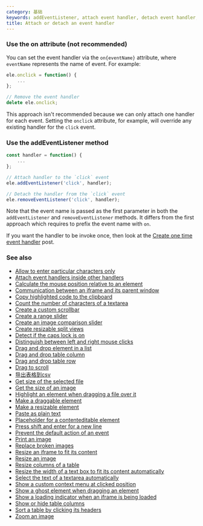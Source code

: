 ```yaml
---
category: 基础
keywords: addEventListener, attach event handler, detach event handler, removeEventListener
title: Attach or detach an event handler
---
```


### Use the on attribute (not recommended)

You can set the event handler via the `on{eventName}` attribute, where `eventName` represents the name of event.
For example:

```js
ele.onclick = function() {
    ...
};

// Remove the event handler
delete ele.onclick;
```

This approach isn't recommended because we can only attach one handler for each event. Setting the `onclick` attribute, for example, will override any existing handler for the `click` event.

### Use the addEventListener method

```js
const handler = function() {
    ...
};

// Attach handler to the `click` event
ele.addEventListener('click', handler);

// Detach the handler from the `click` event
ele.removeEventListener('click', handler);
```

Note that the event name is passed as the first parameter in both the `addEventListener` and `removeEventListener` methods.
It differs from the first approach which requires to prefix the event name with `on`.

If you want the handler to be invoke once, then look at the [Create one time event handler](/create-one-time-event-handler) post.

### See also

-   [Allow to enter particular characters only](/allow-to-enter-particular-characters-only)
-   [Attach event handlers inside other handlers](/attach-event-handlers-inside-other-handlers)
-   [Calculate the mouse position relative to an element](/calculate-the-mouse-position-relative-to-an-element)
-   [Communication between an iframe and its parent window](/communication-between-an-iframe-and-its-parent-window)
-   [Copy highlighted code to the clipboard](/copy-highlighted-code-to-the-clipboard)
-   [Count the number of characters of a textarea](/count-the-number-of-characters-of-a-textarea)
-   [Create a custom scrollbar](/create-a-custom-scrollbar)
-   [Create a range slider](/create-a-range-slider)
-   [Create an image comparison slider](/create-an-image-comparison-slider)
-   [Create resizable split views](/create-resizable-split-views)
-   [Detect if the caps lock is on](/detect-if-the-caps-lock-is-on)
-   [Distinguish between left and right mouse clicks](/distinguish-between-left-and-right-mouse-clicks)
-   [Drag and drop element in a list](/drag-and-drop-element-in-a-list)
-   [Drag and drop table column](/drag-and-drop-table-column)
-   [Drag and drop table row](/drag-and-drop-table-row)
-   [Drag to scroll](/drag-to-scroll)
-   [导出表格到csv](/export-a-table-to-csv)
-   [Get size of the selected file](/get-size-of-the-selected-file)
-   [Get the size of an image](/get-the-size-of-an-image)
-   [Highlight an element when dragging a file over it](/highlight-an-element-when-dragging-a-file-over-it)
-   [Make a draggable element](/make-a-draggable-element)
-   [Make a resizable element](/make-a-resizable-element)
-   [Paste as plain text](/paste-as-plain-text)
-   [Placeholder for a contenteditable element](/placeholder-for-a-contenteditable-element)
-   [Press shift and enter for a new line](/press-shift-and-enter-for-a-new-line)
-   [Prevent the default action of an event](/prevent-the-default-action-of-an-event)
-   [Print an image](/print-an-image)
-   [Replace broken images](/replace-broken-images)
-   [Resize an iframe to fit its content](/resize-an-iframe-to-fit-its-content)
-   [Resize an image](/resize-an-image)
-   [Resize columns of a table](/resize-columns-of-a-table)
-   [Resize the width of a text box to fit its content automatically](/resize-the-width-of-a-text-box-to-fit-its-content-automatically)
-   [Select the text of a textarea automatically](/select-the-text-of-a-textarea-automatically)
-   [Show a custom context menu at clicked position](/show-a-custom-context-menu-at-clicked-position)
-   [Show a ghost element when dragging an element](/show-a-ghost-element-when-dragging-an-element)
-   [Show a loading indicator when an iframe is being loaded](/show-a-loading-indicator-when-an-iframe-is-being-loaded)
-   [Show or hide table columns](/show-or-hide-table-columns)
-   [Sort a table by clicking its headers](/sort-a-table-by-clicking-its-headers)
-   [Zoom an image](/zoom-an-image)
